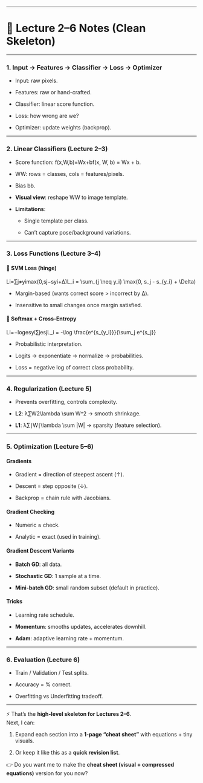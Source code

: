 

---

# 📒 Lecture 2–6 Notes (Clean Skeleton)

---

### **1. Input → Features → Classifier → Loss → Optimizer**

- Input: raw pixels.
    
- Features: raw or hand-crafted.
    
- Classifier: linear score function.
    
- Loss: how wrong are we?
    
- Optimizer: update weights (backprop).
    

---

### **2. Linear Classifiers (Lecture 2–3)**

- Score function: f(x,W,b)=Wx+bf(x, W, b) = Wx + b.
    
- WW: rows = classes, cols = features/pixels.
    
- Bias bb.
    
- **Visual view**: reshape WW to image template.
    
- **Limitations**:
    
    - Single template per class.
        
    - Can’t capture pose/background variations.
        

---

### **3. Loss Functions (Lecture 3–4)**

#### 🔹 SVM Loss (hinge)

Li=∑j≠yimax⁡(0,sj−syi+Δ)L_i = \sum_{j \neq y_i} \max(0, s_j - s_{y_i} + \Delta)

- Margin-based (wants correct score > incorrect by Δ).
    
- Insensitive to small changes once margin satisfied.
    

#### 🔹 Softmax + Cross-Entropy

Li=−log⁡esyi∑jesjL_i = -\log \frac{e^{s_{y_i}}}{\sum_j e^{s_j}}

- Probabilistic interpretation.
    
- Logits → exponentiate → normalize → probabilities.
    
- Loss = negative log of correct class probability.
    

---

### **4. Regularization (Lecture 5)**

- Prevents overfitting, controls complexity.
    
- **L2**: λ∑W2\lambda \sum W^2 → smooth shrinkage.
    
- **L1**: λ∑∣W∣\lambda \sum |W| → sparsity (feature selection).
    

---

### **5. Optimization (Lecture 5–6)**

#### Gradients

- Gradient = direction of steepest ascent (↑).
    
- Descent = step opposite (↓).
    
- Backprop = chain rule with Jacobians.
    

#### Gradient Checking

- Numeric ≈ check.
    
- Analytic = exact (used in training).
    

#### Gradient Descent Variants

- **Batch GD**: all data.
    
- **Stochastic GD**: 1 sample at a time.
    
- **Mini-batch GD**: small random subset (default in practice).
    

#### Tricks

- Learning rate schedule.
    
- **Momentum**: smooths updates, accelerates downhill.
    
- **Adam**: adaptive learning rate + momentum.
    

---

### **6. Evaluation (Lecture 6)**

- Train / Validation / Test splits.
    
- Accuracy = % correct.
    
- Overfitting vs Underfitting tradeoff.
    

---

⚡ That’s the **high-level skeleton for Lectures 2–6**.  
Next, I can:

1. Expand each section into a **1-page “cheat sheet”** with equations + tiny visuals.
    
2. Or keep it like this as a **quick revision list**.
    

👉 Do you want me to make the **cheat sheet (visual + compressed equations)** version for you now?